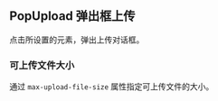 <div class="demo-header">
<p class="overviewicon">
  <span class="wapi-form-popupload"/>
</p>

## PopUpload 弹出框上传

<nova-uxlink widget-name="Popupload"></nova-uxlink>

点击所设置的元素，弹出上传对话框。
</div>

### 可上传文件大小

通过 `max-upload-file-size` 属性指定可上传文件的大小。

<nova-demo-view link="pop-upload/max-upload-file-size.vue"></nova-demo-view>

<br>
